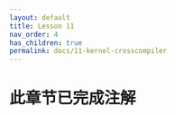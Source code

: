 ```yaml
---
layout: default
title: Lesson 11
nav_order: 4
has_children: true
permalink: docs/11-kernel-crosscompiler
---
```


# 此章节已完成注解